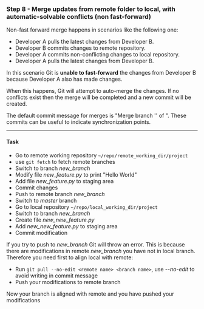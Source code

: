 ### Step 8 - Merge updates from remote folder to local, with automatic-solvable conflicts (non fast-forward)

Non-fast forward merge happens in scenarios like the following one:

- Developer A pulls the latest changes from Developer B.
- Developer B commits changes to remote repository.
- Developer A commits non-conflicting changes to local repository.
- Developer A pulls the latest changes from Developer B.

In this scenario Git is **unable to fast-forward** the changes from Developer B because Developer A also has made changes.

When this happens, Git will attempt to auto-merge the changes. If no conflicts exist then the merge will be completed and a new commit will be created.

The default commit message for merges is "Merge branch '' of ". These commits can be useful to indicate synchronization points.

---

#### Task

- Go to remote working repository `~/repo/remote_working_dir/project`
- use `git fetch` to fetch remote branches
- Switch to branch *new_branch*
- Modify file *new_feature.py* to print "Hello World"
- Add file *new_feature.py* to staging area
- Commit changes
- Push to remote branch *new_branch*
- Switch to *master* branch
- Go to local repository `~/repo/local_working_dir/project`
- Switch to branch *new_branch*
- Create file *new_new_feature.py*
- Add *new_new_feature.py* to staging area
- Commit modification

If you try to push to *new_branch* Git will throw an error.
This is because there are modifications in remote *new_branch* you have not in local branch.
Therefore you need first to align local with remote:

- Run `git pull --no-edit <remote name> <branch name>`, use *--no-edit* to avoid writing in commit message
- Push your modifications to remote branch

Now your branch is aligned with remote and you have pushed your modifications
